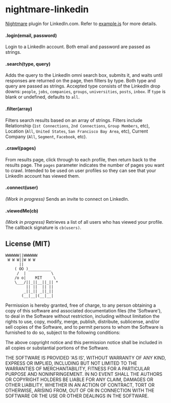 nightmare-linkedin
=================

[Nightmare](https://github.com/segmentio/nightmare) plugin for LinkedIn.com. Refer to [example.js](https://github.com/lambtron/nightmare-linkedin/blob/master/example.js) for more details.

#### .login(email, password)

Login to a LinkedIn account. Both email and password are passed as strings.

#### .search(type, query)

Adds the query to the LinkedIn omni search box, submits it, and waits until responses are returned on the page, then filters by type. Both type and query are passed as strings. Accepted type consists of the LinkedIn drop downs: `people`, `jobs`, `companies`, `groups`, `universities`, `posts`, `inbox`. If `type` is blank or undefined, defaults to `all`.

#### .filter(array)

Filters search results based on an array of strings. Filters include Relationship (`1st Connections`, `2nd Connections`, `Group Members`, etc), Location (`All`, `United States`, `San Francisco Bay Area`, etc), Current Company (`All`, `Segment`, `Facebook`, etc).

#### .crawl(pages)

From results page, click through to each profile, then return back to the results page. The `pages` parameter indicates the number of pages you want to crawl. Intended to be used on user profiles so they can see that your LinkedIn account has viewed them.

#### .connect(user)

_(Work in progress)_ Sends an invite to connect on LinkedIn.

#### .viewedMe(cb)

_(Work in progress)_ Retrieves a list of all users who has viewed your profile. The callback signature is `cb(users)`.

## License (MIT)

```
WWWWWW||WWWWWW
 W W W||W W W
      ||
    ( OO )__________
     /  |           \
    /o o|    MIT     \
    \___/||_||__||_|| *
         || ||  || ||
        _||_|| _||_||
       (__|__|(__|__|
```

Permission is hereby granted, free of charge, to any person obtaining a copy of this software and associated documentation files (the 'Software'), to deal in the Software without restriction, including without limitation the rights to use, copy, modify, merge, publish, distribute, sublicense, and/or sell copies of the Software, and to permit persons to whom the Software is furnished to do so, subject to the following conditions:

The above copyright notice and this permission notice shall be included in all copies or substantial portions of the Software.

THE SOFTWARE IS PROVIDED 'AS IS', WITHOUT WARRANTY OF ANY KIND, EXPRESS OR IMPLIED, INCLUDING BUT NOT LIMITED TO THE WARRANTIES OF MERCHANTABILITY, FITNESS FOR A PARTICULAR PURPOSE AND NONINFRINGEMENT. IN NO EVENT SHALL THE AUTHORS OR COPYRIGHT HOLDERS BE LIABLE FOR ANY CLAIM, DAMAGES OR OTHER LIABILITY, WHETHER IN AN ACTION OF CONTRACT, TORT OR OTHERWISE, ARISING FROM, OUT OF OR IN CONNECTION WITH THE SOFTWARE OR THE USE OR OTHER DEALINGS IN THE SOFTWARE.


